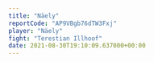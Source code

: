 ```yaml
---
title: "Näely"
reportCode: "AP9VBgb76dTW3Fxj"
player: "Näely"
fight: "Terestian Illhoof"
date: 2021-08-30T19:10:09.637000+00:00
---
```

